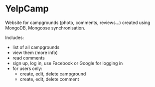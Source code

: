 # YelpCamp

Website for campgrounds (photo, comments, reviews...) created using MongoDB, Mongoose synchronisation.


Includes:
  - list of all campgrounds
  - view them (more info)
  - read comments
  - sign up, log in, use Facebook or Google for logging in
  - for users only:
    - create, edit, delete campground
    - create, edit, delete comment
